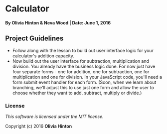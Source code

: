 # Calculator

#### By Olivia Hinton & Neva Wood | Date: June 1, 2016

## Project Guidelines

* Follow along with the lesson to build out user interface logic for your calculator's addition capacity.
* Now build out the user interface for subtraction, multiplication and division. You already have the business logic done. For now just have four separate forms - one for addition, one for subtraction, one for multiplication and one for division. In your JavaScript code, you'll need a form submit event handler for each form. (Soon, when we learn about branching, we'll adjust this to use just one form and allow the user to choose whether they want to add, subtract, multiply or divide.)

### License

*This software is licensed under the MIT license.*

Copyright (c) 2016 **Olivia Hinton**
